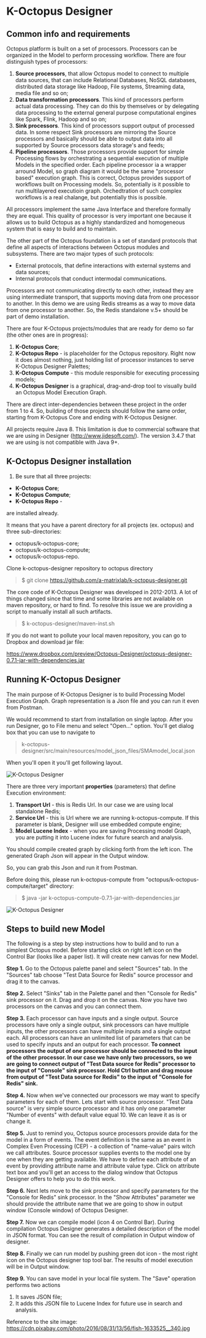# K-Octopus Designer 
## Common info and requirements
Octopus platform is built on a set of processors. Processors can be organized in the Model to perform processing workflow. There are four distinguish types of processors:
1. **Source processors**, that allow Octopus model to connect to multiple data sources, that can include Relational Databases, NoSQL databases, distributed data storage like Hadoop, File systems, Streaming data, media file and so on;
2. **Data transformation processors**. This kind of processors perform actual data processing. They can do this by themselves or by delegating data processing to the external general purpose computational engines like Spark, Flink, Hadoop and so on;
3. **Sink processors**. This kind of processors support output of processed data. In some respect Sink processors are mirroring the Source processors and basically should be able to output data into all supported by Source processors data storage's and feeds;
4. **Pipeline processors**. Those processors provide support for simple Processing flows by orchestrating a sequential execution of multiple Models in the specified order. Each pipeline processor ia a wrapper arround Model, so graph diagram it would be the same "processor based" execution graph. This is correct, Octopus provides support of workflows built on Processing models. So, potentially is it possible to run multilayered executioin graph. Orchedtration of such complex workflows is a real chalange, but potentially this is possible.

All processors implement the same Java Interface and therefore formally they are equal. This quality of processor is very important one because it allows us to build Octopus as a highly standardized and homogeneous system that is easy to build and to maintain.

The other part of the Octopus foundation is a set of standard protocols that define all aspects of interactions between Octopus modules and subsystems.
There are two major types of such protocols:
* External protocols, that define interactions with external systems and data sources;
* Internal protocols that conduct intermodal communications.

Processors are not communicating directly to each other, instead they are using intermediate transport, that supports moving data from one processor to another. In this demo we are using Redis streams as a way to move data from one processor to another. So, the Redis standalone v.5+ should be part of demo installation.

There are four K-Octopus projects/modules that are ready for demo so far (the other ones are in progress):
1. **K-Octopus Core**;
2. **K-Octopus Repo** - is placeholder for the Octopus repository. Right now it does almost nothing, just holding list of processor instances to serve K-Octopus Designer Palettes;
3. **K-Octopus Compute** - this module responsible for executing processing models;
4. **K-Octopus Designer** is a graphical, drag-and-drop tool to visually build an Octopus Model Execution Graph.

There are direct inter-dependencies between these project in the order from 1 to 4. So, building of those projects should follow the same order, starting from K-Octopus Core and ending with K-Octopus Designer. 

All projects require Java 8. This limitation is due to commercial software that we are using in Designer (http://www.jidesoft.com/). The version 3.4.7 that we are using is not compatible with Java 9+.

## K-Octopus Designer installation
1. Be sure that all three projects:
  * **K-Octopus Core**;
  * **K-Octopus Compute**;
  * **K-Octopus Repo** -

are installed already.

It means that you have a parent directory for all projects (ex. octopus) and three sub-directories:
* octopus/k-octopus-core;
* octopus/k-octopus-compute;
* octopus/k-octopus-repo.

Clone k-octopus-designer repository to octopus directory

> $ git clone https://github.com/a-matrixlab/k-octopus-designer.git


The core code of K-Octopus Designer was developed in 2012-2013. A lot of things changed since that time and some libraries are not available on maven repository, or hard to find. To resolve this issue we are providing a script to manually install all such artifacts.

> $ k-octopus-designer/maven-inst.sh

If you do not want to pollute your local maven repository, you can go to Dropbox and download jar file:

https://www.dropbox.com/preview/Octopus-Designer/octopus-designer-0.7.1-jar-with-dependencies.jar

## Running K-Octopus Designer

The main purpose of K-Octopus Designer is to build Processing Model Execution Graph. Graph representation is a Json file and you can run it even from Postman.

We would recommend to start from installation on single laptop. After you run Designer, go to File menu and select "Open..." option. You'll get dialog box that you can use to navigate to 

> k-octopus-designer/src/main/resources/model_json_files/SMAmodel_local.json

When you'll open it you'll get following layout.

![K-Octopus Designer](https://github.com/a-matrixlab/k-octopus-designer/blob/master/Screenshot%20from%202019-08-25%2015-01-44.png)

There are three very important **properties** (parameters) that define Execution environment:
1. **Transport Url** - this is Redis Url. In our case we are using local standalone Redis;
2. **Service Url** - this is Url where we are running k-octopus-compute. If this parameter is blank, Designer will use embedded compute engine;
3. **Model Lucene Index** - when you are saving Processing model Graph, you are putting it into Lucene index for future search and analysis.

You should compile created graph by clicking forth from the left icon. The generated Graph Json will appear in the Output window.

So, you can grab this Json and run it from Postman.

Before doing this, please run k-octopus-compute from "octopus/k-octopus-compute/target" directory:

> $ java -jar k-octopus-compute-0.7.1-jar-with-dependencies.jar

![K-Octopus Designer](https://github.com/a-matrixlab/k-octopus-designer/blob/master/Screenshot%20from%202019-08-25%2017-15-49.png)

## Steps to build new Model

The following is a step by step instructions how to build and to run a simplest Octopus model. Before starting click on right left icon on the Control Bar (looks like a paper list). It will create new canvas for new Model.

**Step 1.** Go to the Octopus palette panel and select "Sources" tab. In the "Sources" tab choose "Test Data Source for Redis" source processor and drag it to the canvas.

**Step 2.** Select "Sinks" tab in the Palette panel and then "Console for Redis" sink processor on it. Drag and drop it on the canvas. Now you have two processors on the canvas and you can connect them.

**Step 3.** Each processor can have inputs and a single output. Source processors have only a single output, sink processors can have multiple inputs, the other processors can have multiple inputs and a single output each. All processors can have an unlimited list of parameters that can be used to specify inputs and an output for each processor. **To connect processors the output of one processor should be connected to the input of the other processor. In our case we have only two processors, so we are going to connect output of "Test Data source for Redis" processor to the input of "Console" sink processor. Hold Ctrl button and drag mouse from output of "Test Data source for Redis" to the input of "Console for Redis" sink.**

**Step 4.** Now when we've connected our processors we may want to specify parameters for each of them. Lets start with source processor. "Test Data source" is very simple source processor and it has only one parameter "Number of events" with default value equal 10. We can leave it as is or change it.

**Step 5.** Just to remind you, Octopus source processors provide data for the model in a form of events. The event definition is the same as an event in Complex Even Processing (CEP) - a collection of "name-value" pairs witch we call attributes. Source processor supplies events to the model one by one when they are getting available. We have to define each attribute of an event by providing attribute name and attribute value type. 
Click on attribute text box and you'll get an access to the dialog window that Octopus Designer offers to help you to do this work. 

**Step 6.** Next lets move to the sink processor and specify parameters for the "Console for Redis" sink processor. In the "Show Attributes" parameter we should provide the attribute name that we are going to show in output window (Console window) of Octopus Designer.

**Step 7.** Now we can compile model (icon 4 on Control Bar). During compilation Octopus Designer generates a detailed description of the model in JSON format. You can see the result of compilation in Output window of designer.

**Step 8.** Finally we can run model by pushing green dot icon - the most right icon on the Octopus designer  top tool bar. The results of model execution will be in Output window.

**Step 9.** You can save model in your local file system. The "Save" operation performs two actions
1. It saves JSON file;
2. It adds this JSON file to Lucene Index for future use in search and analysis.

Reference to the site image: https://cdn.pixabay.com/photo/2016/08/31/13/56/fish-1633525__340.jpg

